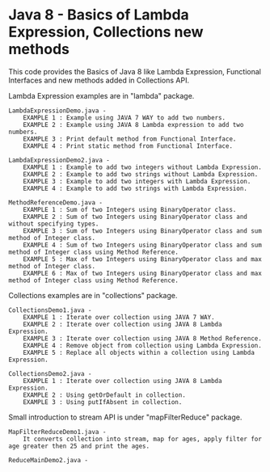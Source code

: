 # Java 8 - Basics of Lambda Expression, Collections new methods

This code provides the Basics of Java 8 like Lambda Expression, Functional Interfaces and new methods added in Collections API.

<p>
Lambda Expression examples are in "lambda" package.
 
	LambdaExpressionDemo.java - 
		EXAMPLE 1 : Example using JAVA 7 WAY to add two numbers.
		EXAMPLE 2 : Example using JAVA 8 Lambda expression to add two numbers.
		EXAMPLE 3 : Print default method from Functional Interface.
		EXAMPLE 4 : Print static method from Functional Interface.
 
	LambdaExpressionDemo2.java -
		EXAMPLE 1 : Example to add two integers without Lambda Expression.
		EXAMPLE 2 : Example to add two strings without Lambda Expression.
		EXAMPLE 3 : Example to add two integers with Lambda Expression.
		EXAMPLE 4 : Example to add two strings with Lambda Expression.
		
	MethodReferenceDemo.java -
		EXAMPLE 1 : Sum of two Integers using BinaryOperator class.
		EXAMPLE 2 : Sum of two Integers using BinaryOperator class and without specifying types.
		EXAMPLE 3 : Sum of two Integers using BinaryOperator class and sum method of Integer class.
		EXAMPLE 4 : Sum of two Integers using BinaryOperator class and sum method of Integer class using Method Reference.
		EXAMPLE 5 : Max of two Integers using BinaryOperator class and max method of Integer class.
		EXAMPLE 6 : Max of two Integers using BinaryOperator class and max method of Integer class using Method Reference.		
</p>
<p>	
Collections examples are in "collections" package.

	CollectionsDemo1.java -
		EXAMPLE 1 : Iterate over collection using JAVA 7 WAY.
		EXAMPLE 2 : Iterate over collection using JAVA 8 Lambda Expression.
		EXAMPLE 3 : Iterate over collection using JAVA 8 Method Reference.
		EXAMPLE 4 : Remove object from collection using Lambda Expression.
		EXAMPLE 5 : Replace all objects within a collection using Lambda Expression.
 
	CollectionsDemo2.java - 
		EXAMPLE 1 : Iterate over collection using JAVA 8 Lambda Expression.
		EXAMPLE 2 : Using getOrDefault in collection.
		EXAMPLE 3 : Using putIfAbsent in collection.
</p>	
<p>	
Small introduction to stream API is under "mapFilterReduce" package.
	
	MapFilterReduceDemo1.java -
		It converts collection into stream, map for ages, apply filter for age greater then 25 and print the ages.
	
	ReduceMainDemo2.java - 
</p>